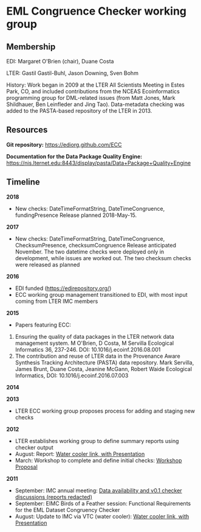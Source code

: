 # EML Congruence Checker working group 

## Membership
EDI: Margaret O'Brien (chair), Duane Costa

LTER: Gastil Gastil-Buhl, Jason Downing, Sven Bohm

History: Work began in 2009 at the LTER All Scientists Meeting in Estes Park, CO, and included contributions from the NCEAS Ecoinformatics programming group for DML-related issues (from Matt Jones, Mark Shildhauer, Ben Leinfleder and Jing Tao). Data-metadata checking was added to the PASTA-based repository of the LTER in 2013. 

## Resources
<strong>Git repository:</strong>
<a href="https://ediorg.github.com/ECC">https://ediorg.github.com/ECC</a>

<strong>Documentation for the Data Package Quality Engine:</strong>
<a href="https://nis.lternet.edu:8443/display/pasta/Data+Package+Quality+Engine">https://nis.lternet.edu:8443/display/pasta/Data+Package+Quality+Engine</a>

 
## Timeline
<strong>2018</strong>
* New checks: DateTimeFormatString, DateTimeCongruence, fundingPresence
Release planned 2018-May-15.

<strong>2017</strong>
* New checks: DateTimeFormatString, DateTimeCongruence, ChecksumPresence, checksumCongruence
Release anticipated November. The two datetime checks were deployed only in development, while issues are worked out. The two checksum checks were released as planned

<strong>2016</strong>
* EDI funded (<a href="https://edirepository.org/">https://edirepository.org/</a>)
* ECC working group management transitioned to EDI, with most input coming from LTER IMC members

<strong>2015</strong>
* Papers featuring ECC:
1. Ensuring the quality of data packages in the LTER network data management system.
M O'Brien, D Costa, M Servilla
Ecological Informatics 36, 237-246. DOI: 10.1016/j.ecoinf.2016.08.001
2. The contribution and reuse of LTER data in the Provenance Aware Synthesis Tracking Architecture (PASTA) data repository.
Mark Servilla, James Brunt, Duane Costa, Jeanine McGann, Robert Waide
Ecological Informatics, DOI: 10.1016/j.ecoinf.2016.07.003

<strong>2014</strong>



<strong>2013</strong>
* LTER ECC working group proposes process for adding and staging new checks


<strong>2012</strong>
* LTER establishes working group to define summary reports using checker output
* August: Report: <a href="http://im.lternet.edu/node/1064">Water cooler link, with Presentation</a>
* March: Workshop to complete and define initial checks: <a href="http://intranet2.lternet.edu/content/defining-checks-ensure-high-quality-lter-data-packages">Workshop Proposal</a>

<strong>2011</strong>
* September: IMC annual meeting: <a href="http://im.lternet.edu/meetings/2011/breakout1">Data availability and v0.1 checker discussions (reports redacted)</a>
* September: EIMC Birds of a Feather session: Functional Requirements for the EML Dataset Congruency Checker
* August: Update to IMC via VTC  (water cooler): <a href="http://im.lternet.edu/node/912">Water cooler link, with Presentation</a>
